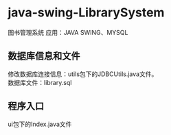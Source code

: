 # java-swing-LibrarySystem
图书管理系统
应用：JAVA SWING、MYSQL

## 数据库信息和文件
修改数据库连接信息：utils包下的JDBCUtils.java文件。  
数据库文件：library.sql

## 程序入口
ui包下的Index.java文件

